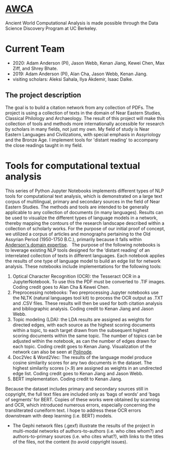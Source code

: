 # [AWCA](https://github.com/admndrsn/AWCA/blob/master/AWCA_Poster_AAContent_2020.png)
Ancient World Computational Analysis is made possible through the Data Science Discovery Program at UC Berkeley.

# Current Team
- 2020: Adam Anderson (PI), Jason Webb, Kenan Jiang, Kewei Chen, Max Ziff, and Shrey Bhate.
- 2019: Adam Anderson (PI), Alan Cha, Jason Webb, Kenan Jiang.
- visiting scholars: Aleksi Sahala, Ilya Akdemir, Isaac Dalke.

## The project description
The goal is to build a citation network from any collection of PDFs. The project is using a collection of texts in the domain of Near Eastern Studies, Classical Philology and Archaeology. The result of this project will make this collection of tools and methods more internationally accessible for research by scholars in many fields, not just my own. My field of study is Near Eastern Languages and Civilizations, with special emphasis in Assyriology and the Bronze Age. I implement tools for 'distant reading' to accompany the close readings taught in my field.

# Tools for computational textual analysis
This series of Python Jupyter Notebooks implements different types of NLP tools for computational text analysis, which is demonstrated on a large text corpus of multilingual, primary and secondary sources in the field of Near Eastern Studies. The methods and tools are intended to be generally applicable to any collection of documents (in many languages). Results can be used to visualize the different types of language models in a network, thereby mapping the contours of the research landscape described within a collection of scholarly works. For the purpose of our initial proof of concept, we utilized a corpus of articles and monographs pertaining to the Old Assyrian Period (1950-1750 B.C.), primarily because it falls within [Anderson's domain expertise](https://montallen.academia.edu/AdamAnderson).
 
The purpose of the following notebooks is to leverage existing NLP tools designed for the ‘distant reading’ of an interrelated collection of texts in different languages. Each notebook applies the results of one type of language model to build an edge list for network analysis. These notebooks include implementations for the following tools:

1. Optical Character Recognition (OCR): the Tesseract OCR in a JupyterNotebook. To use this the PDF must be converted to .TIF images. Coding credit goes to Alan Cha & Kewei Chen.
2. Preprocessing notebooks: Two preprocessing Jupyter notebooks use the NLTK (natural languages tool kit) to process the OCR output as .TXT and .CSV files. These results will then be used for both citation analysis and bibliographic analysis. Coding credit to Kenan Jiang and Jason Webb.
3. Topic modeling (LDA): the LDA results are assigned as weights for directed edges, with each source as the highest scoring documents within a topic, to each target drawn from the subsequent highest scoring documents within the same topic. The number of topics can be adjusted within the notebook, as can the number of edges drawn for each topic. Coding credit goes to Kenan Jiang. Visualization of the network can also be seen at [Polinode](https://app.polinode.com/networks/explore/5e454320abfe3e0016cb91c5).
4. Doc2Vec & Word2Vec: The results of the language model produce cosine similarity scores for any two documents in the dataset. The highest similarity scores (>.9) are assigned as weights in an undirected edge list. Coding credit goes to Kenan Jiang and Jason Webb.
5. BERT implementation. Coding credit to Kenan Jiang.

Because the dataset includes primary and secondary sources still in copyright, the full text files are included only as ‘bags of words’ and ‘bags of segments’ for BERT. Copies of these works were obtained by scanning and OCR, which introduced numerous errors, especially concerning the transliterated cuneiform text. I hope to address these OCR errors downstream with deep learning (i.e. BERT) models.

* The Gephi network files (.gexf) illustrate the results of the project in multi-modal networks of authors-to-authors (i.e. who cites whom?) and authors-to-primary sources (i.e. who cites what?), with links to the titles of the files, not the content (to avoid copyright issues). 

